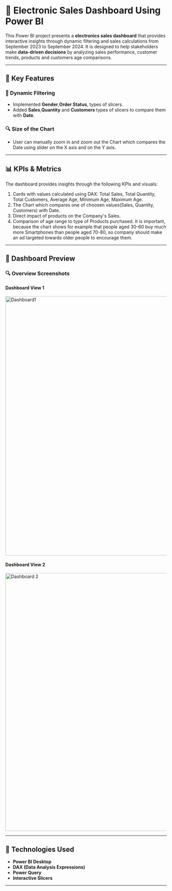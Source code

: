 # 💼 Electronic Sales Dashboard Using Power BI

This Power BI project presents a **electronics sales dashboard** that provides interactive insights through dynamic filtering and sales calculations from September 2023 to September 2024. It is designed to help stakeholders make **data-driven decisions** by analyzing sales performance, customer trends, products and customers age comparisons.

---

## 🔧 Key Features

### 🎯 Dynamic Filtering
- Implemented **Gender**,**Order Status**, types of slicers.
- Added **Sales**,**Quantity** and **Customers** types of slicers to compare them with **Date**.

### 🔍 Size of the Chart
- User can manually zoom in and zoom out the Chart which compares the Date using slider on the X axis and on the Y axis.

---

## 📊 KPIs & Metrics

The dashboard provides insights through the following KPIs and visuals:

1. Cards with values ​​calculated using DAX: Total Sales, Total Quantity, Total Customers, Average Age, Minimum Age, Maximum Age.
2. The Chart which compares one of choosen values(Sales, Quantity, Customers) with Date.
3. Direct impact of products on the Company's Sales.
4. Comparison of age range to type of Products purchased. It is important, because the chart shows for example that people aged 30-60 buy much more Smartphones than people aged 70-80, so company should make an ad targeted towards older people to encourage them.

---

## 📸 Dashboard Preview

### 🔍 Overview Screenshots

#### Dashboard View 1  
<img width="1437" height="807" alt="Dashboard1" src="https://github.com/filipbaryla/Electronic_Sales/blob/main/Images/screenshot_1.png?raw=true" />

#### Dashboard View 2  
<img width="1436" height="803" alt="Dashboard 2" src="https://github.com/filipbaryla/Electronic_Sales/blob/main/Images/screenshot_2.png?raw=true" />

---

## 📁 Technologies Used

- **Power BI Desktop**
- **DAX (Data Analysis Expressions)**
- **Power Query**
- **Interactive Slicers**

---
